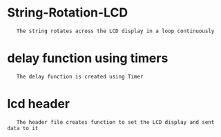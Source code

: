 # String-Rotation-LCD
       The string rotates across the LCD display in a loop continuously
# delay function using timers
       The delay function is created using Timer
# lcd header
       The header file creates function to set the LCD display and sent data to it
      
